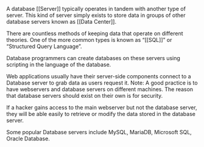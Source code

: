 A database [[Server]] typically operates in tandem with another type of server. This kind of server simply exists to store data in groups of other database servers known as [[Data Center]].

There are countless methods of keeping data that operate on different theories. One of the more common types is known as “[[SQL]]” or “Structured Query Language”.

Database programmers can create databases on these servers using scripting in the language of the database.

Web applications usually have their server-side components connect to a Database server to grab data as users request it.
Note:
	A good practice is to have webservers and database servers on different machines. The reason that database servers should exist on their own is for security.

If a hacker gains access to the main webserver but not the database server, they will be able easily to retrieve or modify the data stored in the database server.

Some popular Database servers include
	MySQL, MariaDB, Microsoft SQL, Oracle Database.
